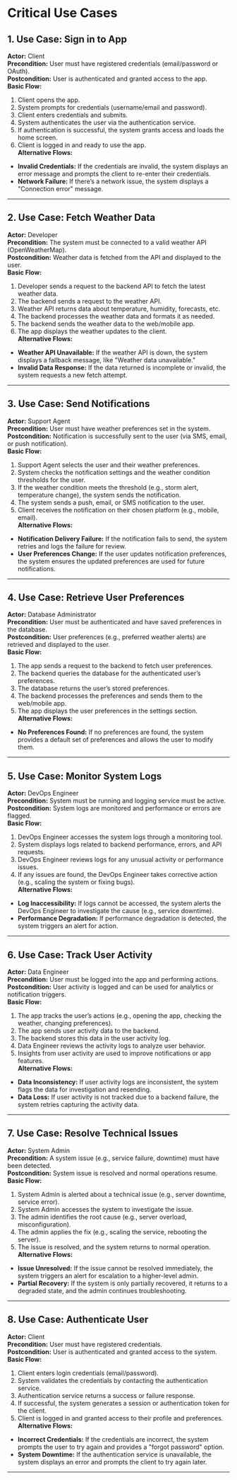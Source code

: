 # Critical Use Cases

## 1. **Use Case: Sign in to App**
**Actor:** Client  
**Precondition:** User must have registered credentials (email/password or OAuth).  
**Postcondition:** User is authenticated and granted access to the app.  
**Basic Flow:**  
1. Client opens the app.  
2. System prompts for credentials (username/email and password).  
3. Client enters credentials and submits.  
4. System authenticates the user via the authentication service.  
5. If authentication is successful, the system grants access and loads the home screen.  
6. Client is logged in and ready to use the app.  
**Alternative Flows:**  
- **Invalid Credentials:** If the credentials are invalid, the system displays an error message and prompts the client to re-enter their credentials.  
- **Network Failure:** If there’s a network issue, the system displays a "Connection error" message.

---

## 2. **Use Case: Fetch Weather Data**
**Actor:** Developer  
**Precondition:** The system must be connected to a valid weather API (OpenWeatherMap).  
**Postcondition:** Weather data is fetched from the API and displayed to the user.  
**Basic Flow:**  
1. Developer sends a request to the backend API to fetch the latest weather data.  
2. The backend sends a request to the weather API.  
3. Weather API returns data about temperature, humidity, forecasts, etc.  
4. The backend processes the weather data and formats it as needed.  
5. The backend sends the weather data to the web/mobile app.  
6. The app displays the weather updates to the client.  
**Alternative Flows:**  
- **Weather API Unavailable:** If the weather API is down, the system displays a fallback message, like "Weather data unavailable."  
- **Invalid Data Response:** If the data returned is incomplete or invalid, the system requests a new fetch attempt.

---

## 3. **Use Case: Send Notifications**
**Actor:** Support Agent  
**Precondition:** User must have weather preferences set in the system.  
**Postcondition:** Notification is successfully sent to the user (via SMS, email, or push notification).  
**Basic Flow:**  
1. Support Agent selects the user and their weather preferences.  
2. System checks the notification settings and the weather condition thresholds for the user.  
3. If the weather condition meets the threshold (e.g., storm alert, temperature change), the system sends the notification.  
4. The system sends a push, email, or SMS notification to the user.  
5. Client receives the notification on their chosen platform (e.g., mobile, email).  
**Alternative Flows:**  
- **Notification Delivery Failure:** If the notification fails to send, the system retries and logs the failure for review.  
- **User Preferences Change:** If the user updates notification preferences, the system ensures the updated preferences are used for future notifications.

---

## 4. **Use Case: Retrieve User Preferences**
**Actor:** Database Administrator  
**Precondition:** User must be authenticated and have saved preferences in the database.  
**Postcondition:** User preferences (e.g., preferred weather alerts) are retrieved and displayed to the user.  
**Basic Flow:**  
1. The app sends a request to the backend to fetch user preferences.  
2. The backend queries the database for the authenticated user’s preferences.  
3. The database returns the user’s stored preferences.  
4. The backend processes the preferences and sends them to the web/mobile app.  
5. The app displays the user preferences in the settings section.  
**Alternative Flows:**  
- **No Preferences Found:** If no preferences are found, the system provides a default set of preferences and allows the user to modify them.

---

## 5. **Use Case: Monitor System Logs**
**Actor:** DevOps Engineer  
**Precondition:** System must be running and logging service must be active.  
**Postcondition:** System logs are monitored and performance or errors are flagged.  
**Basic Flow:**  
1. DevOps Engineer accesses the system logs through a monitoring tool.  
2. System displays logs related to backend performance, errors, and API requests.  
3. DevOps Engineer reviews logs for any unusual activity or performance issues.  
4. If any issues are found, the DevOps Engineer takes corrective action (e.g., scaling the system or fixing bugs).  
**Alternative Flows:**  
- **Log Inaccessibility:** If logs cannot be accessed, the system alerts the DevOps Engineer to investigate the cause (e.g., service downtime).  
- **Performance Degradation:** If performance degradation is detected, the system triggers an alert for action.

---

## 6. **Use Case: Track User Activity**
**Actor:** Data Engineer  
**Precondition:** User must be logged into the app and performing actions.  
**Postcondition:** User activity is logged and can be used for analytics or notification triggers.  
**Basic Flow:**  
1. The app tracks the user’s actions (e.g., opening the app, checking the weather, changing preferences).  
2. The app sends user activity data to the backend.  
3. The backend stores this data in the user activity log.  
4. Data Engineer reviews the activity logs to analyze user behavior.  
5. Insights from user activity are used to improve notifications or app features.  
**Alternative Flows:**  
- **Data Inconsistency:** If user activity logs are inconsistent, the system flags the data for investigation and resending.  
- **Data Loss:** If user activity is not tracked due to a backend failure, the system retries capturing the activity data.

---

## 7. **Use Case: Resolve Technical Issues**
**Actor:** System Admin  
**Precondition:** A system issue (e.g., service failure, downtime) must have been detected.  
**Postcondition:** System issue is resolved and normal operations resume.  
**Basic Flow:**  
1. System Admin is alerted about a technical issue (e.g., server downtime, service error).  
2. System Admin accesses the system to investigate the issue.  
3. The admin identifies the root cause (e.g., server overload, misconfiguration).  
4. The admin applies the fix (e.g., scaling the service, rebooting the server).  
5. The issue is resolved, and the system returns to normal operation.  
**Alternative Flows:**  
- **Issue Unresolved:** If the issue cannot be resolved immediately, the system triggers an alert for escalation to a higher-level admin.  
- **Partial Recovery:** If the system is only partially recovered, it returns to a degraded state, and the admin continues troubleshooting.

---

## 8. **Use Case: Authenticate User**
**Actor:** Client  
**Precondition:** User must have registered credentials.  
**Postcondition:** User is authenticated and granted access to the system.  
**Basic Flow:**  
1. Client enters login credentials (email/password).  
2. System validates the credentials by contacting the authentication service.  
3. Authentication service returns a success or failure response.  
4. If successful, the system generates a session or authentication token for the client.  
5. Client is logged in and granted access to their profile and preferences.  
**Alternative Flows:**  
- **Incorrect Credentials:** If the credentials are incorrect, the system prompts the user to try again and provides a "forgot password" option.  
- **System Downtime:** If the authentication service is unavailable, the system displays an error and prompts the client to try again later.

---
